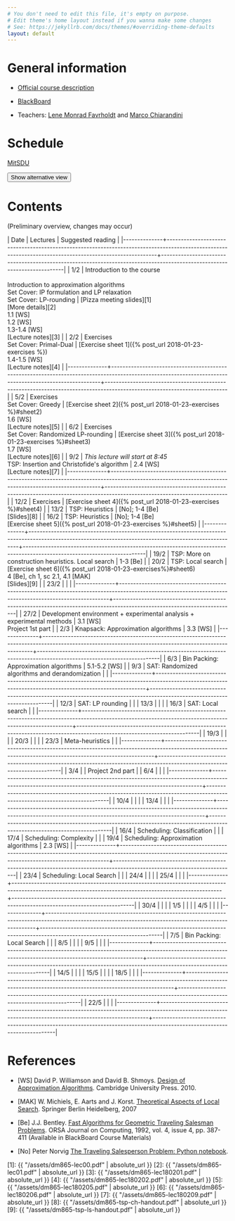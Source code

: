 ```yaml
---
# You don't need to edit this file, it's empty on purpose.
# Edit theme's home layout instead if you wanna make some changes
# See: https://jekyllrb.com/docs/themes/#overriding-theme-defaults
layout: default
---
```



# General information

- [Official course description](http://natfak.sdu.dk/laeseplan/kursusbeskrivelse.php?kursuskode=DM865&lang=en)

- [BlackBoard](https://e-learn.sdu.dk/webapps/blackboard/execute/courseMain?course_id=_386519_1)

- Teachers: [Lene Monrad Favrholdt](http://www.imada.sdu.dk/~lenem/) and [Marco Chiarandini](http://www.imada.sdu.dk/~marco)


# Schedule

<a href="https://mitsdu.sdu.dk/skema/activity/15020201/f18">MitSDU</a>

<button onclick="myFunction('Demo1')" class="w3-btn w3-cell w3-left-align">Show alternative view <i class="fa fa-caret-down"></i></button>
<div id="Demo1" class="w3-container w3-hide">

<div class="w3-responsive">
<div w3-include-html="./assets/timetable.html"></div>
<script>
w3.includeHTML();
</script>
</div>

</div>



# Contents 

(Preliminary overview, changes may occur)

| Date         | Lectures  	                                                                                                                                     | Suggested reading   	                                                                                            |
|--------------+--------------------------------------------------------------------------------------------------------------------------------------------------------+-------------------------------------------------------------------------------------------------------------------------|
| <!--L--> 1/2 | Introduction to the course<br><br> Introduction to approximation algorithms<br> Set Cover: IP formulation and LP relaxation<br> Set Cover: LP-rounding | [Pizza meeting slides][1]<br>[More details][2]<br> 1.1 [WS]<br> 1.2 [WS]<br> 1.3-1.4 [WS] <br> [Lecture notes][3]       |
| <!--L--> 2/2 | Exercises <br> Set Cover: Primal-Dual                                                                                                                  | [Exercise sheet 1]({% post_url 2018-01-23-exercises %})<br> 1.4-1.5 [WS] <br> [Lecture notes][4]                        |
|--------------+--------------------------------------------------------------------------------------------------------------------------------------------------------+-------------------------------------------------------------------------------------------------------------------------|
| <!--L--> 5/2 | Exercises  <br> Set Cover: Greedy                                                                                                                      | [Exercise sheet 2]({% post_url 2018-01-23-exercises %}#sheet2) <br> 1.6 [WS]  <br> [Lecture notes][5]                   |
| <!--L--> 6/2 | Exercises <br> Set Cover: Randomized LP-rounding                                                                                                       | [Exercise sheet 3]({% post_url 2018-01-23-exercises %}#sheet3) <br> 1.7 [WS]  <br> [Lecture notes][6]                   |
| <!--L--> 9/2 | *This lecture will start at 8:45* <br> TSP: Insertion and Christofide's algorithm                                                                      | 2.4 [WS] <br> [Lecture notes][7]                                                                                        |
|--------------+--------------------------------------------------------------------------------------------------------------------------------------------------------+-------------------------------------------------------------------------------------------------------------------------|
| 12/2         | Exercises                                                                                                                                              | [Exercise sheet 4]({% post_url 2018-01-23-exercises %}#sheet4)                                                          |
| 13/2         | TSP: Heuristics                                                                                                                                        | [No]; 1-4 [Be]<br> [Slides][8]                                                                                          |
| 16/2         | TSP: Heuristics                                                                                                                                        | [No]; 1-4 [Be] <br> [Exercise sheet 5]({% post_url 2018-01-23-exercises %}#sheet5)                                      |
|--------------+--------------------------------------------------------------------------------------------------------------------------------------------------------+-------------------------------------------------------------------------------------------------------------------------|
| 19/2         | TSP: More on construction heuristics. Local search                                                                                                     | 1-3 [Be]                                                                                                                |
| 20/2         | TSP: Local search                                                                                                                                      | <br> [Exercise sheet 6]({% post_url 2018-01-23-exercises%}#sheet6) <br>4 [Be], ch 1, sc 2.1, 4.1 [MAK] <br> [Slides][9] |
| 23/2         |                                                                                                                                                        |                                                                                                                         |
|--------------+--------------------------------------------------------------------------------------------------------------------------------------------------------+-------------------------------------------------------------------------------------------------------------------------|
| 27/2         | Development environment + experimental analysis + experimental methods                                                                                 | 3.1 [WS] <br> Project 1st part                                                                                          |
| 2/3          | Knapsack: Approximation algorithms                                                                                                                     | 3.3 [WS]                                                                                                                |
|--------------+--------------------------------------------------------------------------------------------------------------------------------------------------------+-------------------------------------------------------------------------------------------------------------------------|
| 6/3          | Bin Packing: Approximation algorithms                                                                                                                  | 5.1-5.2 [WS]                                                                                                            |
| 9/3          | SAT: Randomized algorithms and derandomization                                                                                                         |                                                                                                                         |
|--------------+--------------------------------------------------------------------------------------------------------------------------------------------------------+-------------------------------------------------------------------------------------------------------------------------|
| 12/3         | SAT: LP rounding                                                                                                                                       |                                                                                                                         |
| 13/3         |                                                                                                                                                        |                                                                                                                         |
| 16/3         | SAT: Local search                                                                                                                                      |                                                                                                                         |
|--------------+--------------------------------------------------------------------------------------------------------------------------------------------------------+-------------------------------------------------------------------------------------------------------------------------|
| 19/3         |                                                                                                                                                        |                                                                                                                         |
| 20/3         | <!--- M --->                                                                                                                                           |                                                                                                                         |
| 23/3         | Meta-heuristics                                                                                                                                        |                                                                                                                         |
|--------------+--------------------------------------------------------------------------------------------------------------------------------------------------------+-------------------------------------------------------------------------------------------------------------------------|
| 3/4          |                                                                                                                                                        | Project 2nd part                                                                                                        |
| 6/4          |                                                                                                                                                        |                                                                                                                         |
|--------------+--------------------------------------------------------------------------------------------------------------------------------------------------------+-------------------------------------------------------------------------------------------------------------------------|
| 10/4         |                                                                                                                                                        |                                                                                                                         |
| 13/4         |                                                                                                                                                        |                                                                                                                         |
|--------------+--------------------------------------------------------------------------------------------------------------------------------------------------------+-------------------------------------------------------------------------------------------------------------------------|
| 16/4         | Scheduling: Classification                                                                                                                             |                                                                                                                         |
| 17/4         | Scheduling: Complexity                                                                                                                                 |                                                                                                                         |
| 19/4         | Scheduling: Approximation algorithms                                                                                                                   | 2.3 [WS]                                                                                                                |
|--------------+--------------------------------------------------------------------------------------------------------------------------------------------------------+-------------------------------------------------------------------------------------------------------------------------|
| 23/4         | Scheduling: Local Search                                                                                                                               |                                                                                                                         |
| 24/4         |                                                                                                                                                        |                                                                                                                         |
| 25/4         |                                                                                                                                                        |                                                                                                                         |
|--------------+--------------------------------------------------------------------------------------------------------------------------------------------------------+-------------------------------------------------------------------------------------------------------------------------|
| 30/4         |                                                                                                                                                        |                                                                                                                         |
| 1/5          |                                                                                                                                                        |                                                                                                                         |
| 4/5          |                                                                                                                                                        |                                                                                                                         |
|--------------+--------------------------------------------------------------------------------------------------------------------------------------------------------+-------------------------------------------------------------------------------------------------------------------------|
| 7/5          | Bin Packing: Local Search                                                                                                                              |                                                                                                                         |
| 8/5          |                                                                                                                                                        |                                                                                                                         |
| 9/5          |                                                                                                                                                        |                                                                                                                         |
|--------------+--------------------------------------------------------------------------------------------------------------------------------------------------------+-------------------------------------------------------------------------------------------------------------------------|
| 14/5         |                                                                                                                                                        |                                                                                                                         |
| 15/5         |                                                                                                                                                        |                                                                                                                         |
| 18/5         |                                                                                                                                                        |                                                                                                                         |
|--------------+--------------------------------------------------------------------------------------------------------------------------------------------------------+-------------------------------------------------------------------------------------------------------------------------|
| 22/5         |                                                                                                                                                        |                                                                                                                         |
|--------------+--------------------------------------------------------------------------------------------------------------------------------------------------------+-------------------------------------------------------------------------------------------------------------------------|





# References 

- [WS] David P. Williamson and David
  B. Shmoys. [Design of Approximation Algorithms](http://www.designofapproxalgs.com/). Cambridge
  University Press. 2010.

- [MAK] W. Michiels, E. Aarts and J. Korst. [Theoretical Aspects of Local Search](http://dx.doi.org/10.1007/978-3-540-35854-1). Springer Berlin Heidelberg, 2007

- [Be]
  J.J. Bentley. [Fast Algorithms for Geometric Traveling Salesman Problems](http://dx.doi.org/10.1287/ijoc.4.4.387). ORSA
  Journal on Computing, 1992, vol. 4, issue 4, pp. 387-411 (Available in
  BlackBoard Course Materials)

- [No] Peter Norvig [The Traveling Salesperson Problem: Python notebook](http://nbviewer.jupyter.org/url/norvig.com/ipython/TSP.ipynb).



[1]: {{ "/assets/dm865-lec00.pdf" | absolute_url }}
[2]: {{ "/assets/dm865-lec01.pdf" | absolute_url }}
[3]: {{ "/assets/dm865-lec180201.pdf" | absolute_url }}
[4]: {{ "/assets/dm865-lec180202.pdf" | absolute_url }}
[5]: {{ "/assets/dm865-lec180205.pdf" | absolute_url }}
[6]: {{ "/assets/dm865-lec180206.pdf" | absolute_url }}
[7]: {{ "/assets/dm865-lec180209.pdf" | absolute_url }}
[8]: {{ "/assets/dm865-tsp-ch-handout.pdf" | absolute_url }}
[9]: {{ "/assets/dm865-tsp-ls-handout.pdf" | absolute_url }}
